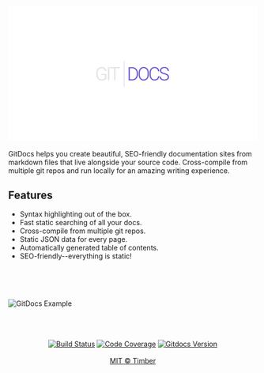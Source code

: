 ![GitDocs Logo](docs/.static/logo-markdown.png)

GitDocs helps you create beautiful, SEO-friendly documentation sites from markdown files that live alongside your source code. Cross-compile from multiple git repos and run locally for an amazing writing experience.

## Features

- Syntax highlighting out of the box.
- Fast static searching of all your docs.
- Cross-compile from multiple git repos.
- Static JSON data for every page.
- Automatically generated table of contents.
- SEO-friendly--everything is static!

<br/>
<br/>
<br/>

![GitDocs Example](https://cl.ly/010X2F1Q413e/Screen%20Recording%202018-07-09%20at%2004.59%20PM.gif)

<div align="center">
  <br /> <br /> <br />
  <a href="https://travis-ci.org/timberio/gitdocs"><img src="https://img.shields.io/travis/timberio/gitdocs/master.svg?style=flat-square" alt="Build Status" /></a>
  <a href="https://coveralls.io/github/timberio/gitdocs"><img src="https://img.shields.io/coveralls/github/timberio/gitdocs/master.svg?style=flat-square" alt="Code Coverage" /></a>
  <a href="https://github.com/timberio/gitdocs/releases"><img src="https://img.shields.io/github/release/timberio/gitdocs.svg?style=flat-square" alt="Gitdocs Version" /></a>
  <br /> <br />
  <a href="https://timber.io">MIT © Timber</a>
</div>
